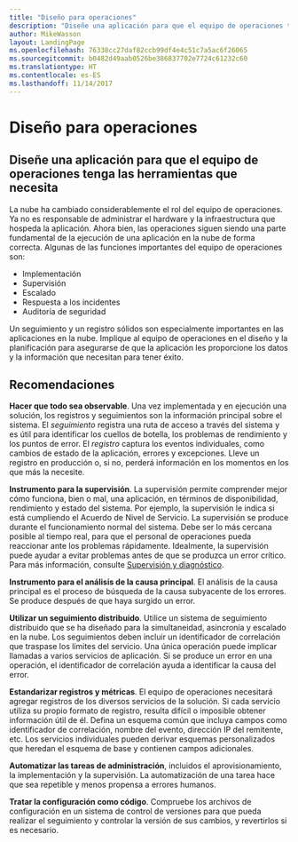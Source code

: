 ```yaml
---
title: "Diseño para operaciones"
description: "Diseñe una aplicación para que el equipo de operaciones tenga las herramientas que necesita"
author: MikeWasson
layout: LandingPage
ms.openlocfilehash: 76338cc27daf82ccb99df4e4c51c7a5ac6f26065
ms.sourcegitcommit: b0482d49aab0526be386837702e7724c61232c60
ms.translationtype: HT
ms.contentlocale: es-ES
ms.lasthandoff: 11/14/2017
---
```

# <a name="design-for-operations"></a>Diseño para operaciones

## <a name="design-an-application-so-that-the-operations-team-has-the-tools-they-need"></a>Diseñe una aplicación para que el equipo de operaciones tenga las herramientas que necesita

La nube ha cambiado considerablemente el rol del equipo de operaciones. Ya no es responsable de administrar el hardware y la infraestructura que hospeda la aplicación.  Ahora bien, las operaciones siguen siendo una parte fundamental de la ejecución de una aplicación en la nube de forma correcta. Algunas de las funciones importantes del equipo de operaciones son:

- Implementación
- Supervisión
- Escalado
- Respuesta a los incidentes
- Auditoría de seguridad

Un seguimiento y un registro sólidos son especialmente importantes en las aplicaciones en la nube. Implique al equipo de operaciones en el diseño y la planificación para asegurarse de que la aplicación les proporcione los datos y la información que necesitan para tener éxito.  <!-- to do: Link to DevOps checklist -->

## <a name="recommendations"></a>Recomendaciones

**Hacer que todo sea observable**. Una vez implementada y en ejecución una solución, los registros y seguimientos son la información principal sobre el sistema. El *seguimiento* registra una ruta de acceso a través del sistema y es útil para identificar los cuellos de botella, los problemas de rendimiento y los puntos de error. El *registro* captura los eventos individuales, como cambios de estado de la aplicación, errores y excepciones. Lleve un registro en producción o, si no, perderá información en los momentos en los que más la necesite.

**Instrumento para la supervisión**. La supervisión permite comprender mejor cómo funciona, bien o mal, una aplicación, en términos de disponibilidad, rendimiento y estado del sistema. Por ejemplo, la supervisión le indica si está cumpliendo el Acuerdo de Nivel de Servicio. La supervisión se produce durante el funcionamiento normal del sistema. Debe ser lo más cercana posible al tiempo real, para que el personal de operaciones pueda reaccionar ante los problemas rápidamente. Idealmente, la supervisión puede ayudar a evitar problemas antes de que se produzca un error crítico. Para más información, consulte [Supervisión y diagnóstico][monitoring].

**Instrumento para el análisis de la causa principal**. El análisis de la causa principal es el proceso de búsqueda de la causa subyacente de los errores. Se produce después de que haya surgido un error. 

**Utilizar un seguimiento distribuido**. Utilice un sistema de seguimiento distribuido que se ha diseñado para la simultaneidad, asincronía y escalado en la nube. Los seguimientos deben incluir un identificador de correlación que traspase los límites del servicio. Una única operación puede implicar llamadas a varios servicios de aplicación. Si se produce un error en una operación, el identificador de correlación ayuda a identificar la causa del error. 

**Estandarizar registros y métricas**. El equipo de operaciones necesitará agregar registros de los diversos servicios de la solución. Si cada servicio utiliza su propio formato de registro, resulta difícil o imposible obtener información útil de él. Defina un esquema común que incluya campos como identificador de correlación, nombre del evento, dirección IP del remitente, etc. Los servicios individuales pueden derivar esquemas personalizados que heredan el esquema de base y contienen campos adicionales.

**Automatizar las tareas de administración**, incluidos el aprovisionamiento, la implementación y la supervisión. La automatización de una tarea hace que sea repetible y menos propensa a errores humanos. 

**Tratar la configuración como código**. Compruebe los archivos de configuración en un sistema de control de versiones para que pueda realizar el seguimiento y controlar la versión de sus cambios, y revertirlos si es necesario. 


<!-- links -->

[monitoring]: ../../best-practices/monitoring.md


